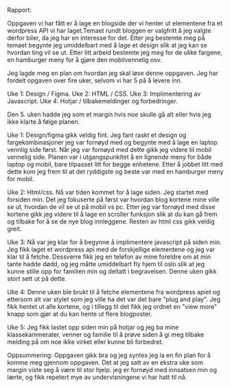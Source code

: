Rapport:

Oppgaven vi har fått er å lage en blogside der vi henter ut elementene fra et wordpress API vi har laget.Temaet rundt bloggen er valgfritt å jeg valgte derfor biler, da jeg har en interesse for det. Etter jeg bestemte meg på temaet begynte jeg umiddelbart med å lage et design slik at jeg kan se hvordan ting vil se ut. Etter litt arbeid bestemte jeg meg for de ulike fargene, en hamburger meny for å gjøre den mobilvennelig osv.

Jeg lagde meg en plan om hvordan jeg skal løse denne oppgaven. Jeg har fordelt opgaven over fire uker, selvom vi har 5 på å levere inn.

Uke 1: Design / Figma.
Uke 2: HTML / CSS.
Uke 3: Implimentering av Javascript.
Uke 4: Hotjar / tilbakemeldinger og forbedringer.

Den 5. uken hadde jeg som et margin hvis noe skulle gå alt eller hvis jeg ikke klarte å følge planen.

Uke 1: Design/figma gikk veldig fint. Jeg fant raskt et design og fargekombinasjoner jeg var fornøyd med og begynte med å lage en laptop vennlig side først. Når jeg var fornøyd med dette gikk jeg videre til mobil vennelig side. Planen var i utgangspunkltet å en lignende meny for både laptop og mobil, bare tilpasset litt for begge enhetene. Etter å jobbet litt med dette kom jeg frem til at det ryddigste og beste var med en hamburger meny for mobil.

Uke 2: Html/css. Nå var tiden kommet for å lage siden. Jeg startet med forsiden min. Det jeg fokuserte på først var hvordan blog kortene mine ville se ut, hvordan de vil se ut på mobil vs pc. Etter jeg var fornøyd med disse kortene gikk jeg videre til å lage en scroller funksjon slik at du kan gå frem og tilbake for å se de nye blog innleggene. Resten av html css gikk veldig greit.

Uke 3: Nå var jeg klar for å begynne å implimentere javascript på siden min. Jeg fikk laget et wordpress api med de forskjellige elementene og jeg var klar til å fetche. Dessverre fikk jeg en telefon av mine foreldre om at min tante hadde dødd, og jeg måtte umiddelbart fly hjem til oslo slik at jeg kunne stille opp for familien min og deltatt i begravelsen. Denne uken gikk stort sett ut på dette.

Uke 4: Denne uken ble brukt til å fetche elementene fra wordpress apiet og ettersom alt var stylet som jeg ville ha det var det bare "plug and play". Jeg fikk hentet ut alle kortene, og i tillegg til det fikk jeg ordnet en "view more" knapp som gjør at du kan hente ut flere blogposter.

Uke 5: Jeg fikk lastet opp siden min på hotjar og jeg ba mine klassekammerater, venner og familie til å prøve siden å gi meg tilbake melding på om noe ikke virket eller kunne bli forbedret.

Oppsummering:
Oppgaven gikk bra og jeg syntes jeg la en fin plan for å komme meg gjennom oppgaven. Det at jeg satt av en ekstra uke som margin viste seg å være til stor hjelp. jeg er fornøyd med innsatsen min og lærte, og fikk repetert mye av undervisningene vi har hatt til nå.
